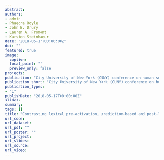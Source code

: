 ```yaml
---
abstract: 
authors:
- admin
- Phaedra Royle
- John E. Drury
- Lauren A. Fromont
- Karsten Steinhaeur
date: "2018-05-17T00:00:00Z"
doi: ""
featured: true
image:
  caption: 
  focal_point: ""
  preview_only: false
projects:
publication: "City University of New York (CUNY) conference on human sentence processing, Davis (CA), USA,  March 15-17, 2018"
publication_short: "City University of New York (CUNY) conference on human sentence processing, Davis (CA), USA,  March 15-17, 2018"
publication_types:
- "1"
publishDate: "2018-05-17T00:00:00Z"
slides: 
summary: 
tags: []
title: "Contrasting lexical pre-activation, prediction-based and post-lexical integration accounts of the N400 ERP effect in priming studies."
url_code: 
url_dataset: 
url_pdf: ""
url_poster: ""
url_project: 
url_slides: 
url_source: 
url_video: 
---
```

